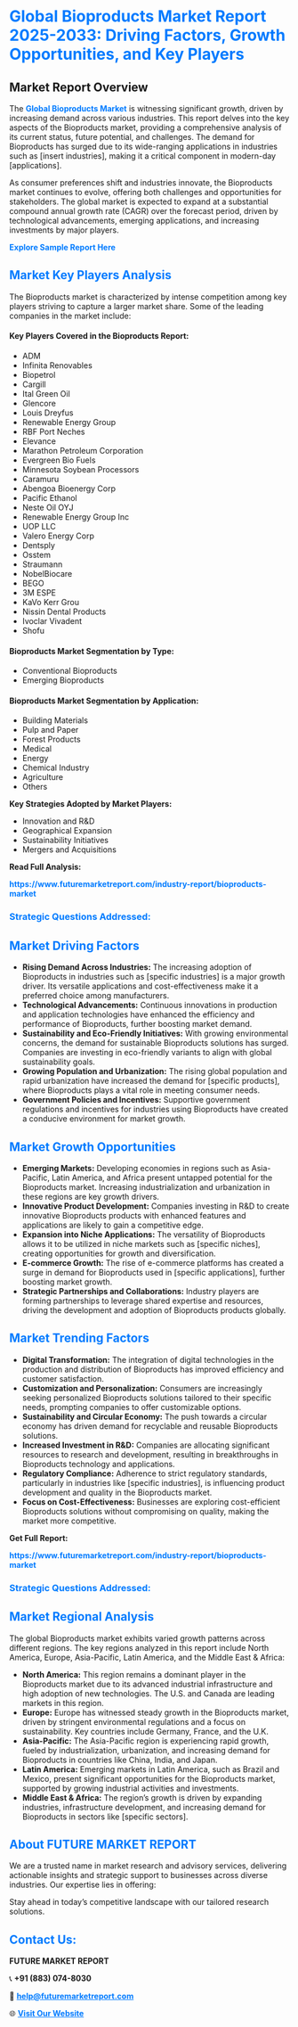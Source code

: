 <h1 style="color: #007BFF;">Global Bioproducts Market Report 2025-2033: Driving Factors, Growth Opportunities, and Key Players</h1>

<section id="overview">
<h2>Market Report Overview</h2>
<p>The <a href="https://www.futuremarketreport.com/industry-report/bioproducts-market" style="color: #007BFF; text-decoration: none;"><strong>Global Bioproducts Market</strong></a> is witnessing significant growth, driven by increasing demand across various industries. This report delves into the key aspects of the Bioproducts market, providing a comprehensive analysis of its current status, future potential, and challenges. The demand for Bioproducts has surged due to its wide-ranging applications in industries such as [insert industries], making it a critical component in modern-day [applications].</p>
<p>As consumer preferences shift and industries innovate, the Bioproducts market continues to evolve, offering both challenges and opportunities for stakeholders. The global market is expected to expand at a substantial compound annual growth rate (CAGR) over the forecast period, driven by technological advancements, emerging applications, and increasing investments by major players.</p>
</section>

<section id="overview">
<p><a href="https://www.futuremarketreport.com/request-sample/reportId=59248" style="color: #007BFF; text-decoration: none;"><strong>Explore Sample Report Here</strong></a></p>
</section>

<section id="key-players">
<h2 style="color: #007BFF;">Market Key Players Analysis</h2>
<p>The Bioproducts market is characterized by intense competition among key players striving to capture a larger market share. Some of the leading companies in the market include:</p>
<h4>Key Players Covered in the Bioproducts Report:</h4>
<ul><li>ADM</li><li>Infinita Renovables</li><li>Biopetrol</li><li>Cargill</li><li>Ital Green Oil</li><li>Glencore</li><li>Louis Dreyfus</li><li>Renewable Energy Group</li><li>RBF Port Neches</li><li>Elevance</li><li>Marathon Petroleum Corporation</li><li>Evergreen Bio Fuels</li><li>Minnesota Soybean Processors</li><li>Caramuru</li><li>Abengoa Bioenergy Corp</li><li>Pacific Ethanol</li><li>Neste Oil OYJ</li><li>Renewable Energy Group Inc</li><li>UOP LLC</li><li>Valero Energy Corp</li><li>Dentsply</li><li>Osstem</li><li>Straumann</li><li>NobelBiocare</li><li>BEGO</li><li>3M ESPE</li><li>KaVo Kerr Grou</li><li>Nissin Dental Products</li><li>Ivoclar Vivadent</li><li>Shofu</li></ul>
<h4>Bioproducts Market Segmentation by Type:</h4>
<ul><li>Conventional Bioproducts</li><li>Emerging Bioproducts</li></ul>

<h4>Bioproducts Market Segmentation by Application:</h4>
<ul><li>Building Materials</li><li>Pulp and Paper</li><li>Forest Products</li><li>Medical</li><li>Energy</li><li>Chemical Industry</li><li>Agriculture</li><li>Others</li></ul>
<p><strong>Key Strategies Adopted by Market Players:</strong></p>
<ul>
<li>Innovation and R&D</li>
<li>Geographical Expansion</li>
<li>Sustainability Initiatives</li>
<li>Mergers and Acquisitions</li>
</ul>
</section>

<section>
<p><strong>Read Full Analysis: </strong></p><a href="https://www.futuremarketreport.com/industry-report/bioproducts-market" style="color: #007BFF; text-decoration: none;"><strong>https://www.futuremarketreport.com/industry-report/bioproducts-market</strong></a>
<h3 style="color: #007BFF;">Strategic Questions Addressed:</h3>
</section>

<section id="driving-factors">
<h2 style="color: #007BFF;">Market Driving Factors</h2>
<ul>
<li><strong>Rising Demand Across Industries:</strong> The increasing adoption of Bioproducts in industries such as [specific industries] is a major growth driver. Its versatile applications and cost-effectiveness make it a preferred choice among manufacturers.</li>
<li><strong>Technological Advancements:</strong> Continuous innovations in production and application technologies have enhanced the efficiency and performance of Bioproducts, further boosting market demand.</li>
<li><strong>Sustainability and Eco-Friendly Initiatives:</strong> With growing environmental concerns, the demand for sustainable Bioproducts solutions has surged. Companies are investing in eco-friendly variants to align with global sustainability goals.</li>
<li><strong>Growing Population and Urbanization:</strong> The rising global population and rapid urbanization have increased the demand for [specific products], where Bioproducts plays a vital role in meeting consumer needs.</li>
<li><strong>Government Policies and Incentives:</strong> Supportive government regulations and incentives for industries using Bioproducts have created a conducive environment for market growth.</li>
</ul>
</section>

<section id="growth-opportunities">
<h2 style="color: #007BFF;">Market Growth Opportunities</h2>
<ul>
<li><strong>Emerging Markets:</strong> Developing economies in regions such as Asia-Pacific, Latin America, and Africa present untapped potential for the Bioproducts market. Increasing industrialization and urbanization in these regions are key growth drivers.</li>
<li><strong>Innovative Product Development:</strong> Companies investing in R&D to create innovative Bioproducts products with enhanced features and applications are likely to gain a competitive edge.</li>
<li><strong>Expansion into Niche Applications:</strong> The versatility of Bioproducts allows it to be utilized in niche markets such as [specific niches], creating opportunities for growth and diversification.</li>
<li><strong>E-commerce Growth:</strong> The rise of e-commerce platforms has created a surge in demand for Bioproducts used in [specific applications], further boosting market growth.</li>
<li><strong>Strategic Partnerships and Collaborations:</strong> Industry players are forming partnerships to leverage shared expertise and resources, driving the development and adoption of Bioproducts products globally.</li>
</ul>
</section>

<section id="trending-factors">
<h2 style="color: #007BFF;">Market Trending Factors</h2>
<ul>
<li><strong>Digital Transformation:</strong> The integration of digital technologies in the production and distribution of Bioproducts has improved efficiency and customer satisfaction.</li>
<li><strong>Customization and Personalization:</strong> Consumers are increasingly seeking personalized Bioproducts solutions tailored to their specific needs, prompting companies to offer customizable options.</li>
<li><strong>Sustainability and Circular Economy:</strong> The push towards a circular economy has driven demand for recyclable and reusable Bioproducts solutions.</li>
<li><strong>Increased Investment in R&D:</strong> Companies are allocating significant resources to research and development, resulting in breakthroughs in Bioproducts technology and applications.</li>
<li><strong>Regulatory Compliance:</strong> Adherence to strict regulatory standards, particularly in industries like [specific industries], is influencing product development and quality in the Bioproducts market.</li>
<li><strong>Focus on Cost-Effectiveness:</strong> Businesses are exploring cost-efficient Bioproducts solutions without compromising on quality, making the market more competitive.</li>
</ul>
</section>

<section>
<p><strong>Get Full Report: </strong></p><a href="https://www.futuremarketreport.com/industry-report/bioproducts-market" style="color: #007BFF; text-decoration: none;"><strong>https://www.futuremarketreport.com/industry-report/bioproducts-market</strong></a>
<h3 style="color: #007BFF;">Strategic Questions Addressed:</h3>
</section>


<section id="regional-analysis">
<h2 style="color: #007BFF;">Market Regional Analysis</h2>
<p>The global Bioproducts market exhibits varied growth patterns across different regions. The key regions analyzed in this report include North America, Europe, Asia-Pacific, Latin America, and the Middle East & Africa:</p>
<ul>
<li><strong>North America:</strong> This region remains a dominant player in the Bioproducts market due to its advanced industrial infrastructure and high adoption of new technologies. The U.S. and Canada are leading markets in this region.</li>
<li><strong>Europe:</strong> Europe has witnessed steady growth in the Bioproducts market, driven by stringent environmental regulations and a focus on sustainability. Key countries include Germany, France, and the U.K.</li>
<li><strong>Asia-Pacific:</strong> The Asia-Pacific region is experiencing rapid growth, fueled by industrialization, urbanization, and increasing demand for Bioproducts in countries like China, India, and Japan.</li>
<li><strong>Latin America:</strong> Emerging markets in Latin America, such as Brazil and Mexico, present significant opportunities for the Bioproducts market, supported by growing industrial activities and investments.</li>
<li><strong>Middle East & Africa:</strong> The region’s growth is driven by expanding industries, infrastructure development, and increasing demand for Bioproducts in sectors like [specific sectors].</li>
</ul>
</section>

<footer>
<h2 style="color: #007BFF;">About FUTURE MARKET REPORT</h2>
<p>We are a trusted name in market research and advisory services, delivering actionable insights and strategic support to businesses across diverse industries. Our expertise lies in offering:</p>

<p>Stay ahead in today’s competitive landscape with our tailored research solutions.</p>

<h2 style="color: #007BFF;">Contact Us:</h2>
<p><strong>FUTURE MARKET REPORT</strong></p>
<p>📞 <strong>+91 (883) 074-8030</strong></p>
<p>📧 <strong><a href="mailto:help@futuremarketreport.com" style="color: #007BFF;">help@futuremarketreport.com</a></strong></p>
<p>🌐 <strong><a href="https://www.futuremarketreport.com/" style="color: #007BFF;">Visit Our Website</a></strong></p>
</footer>